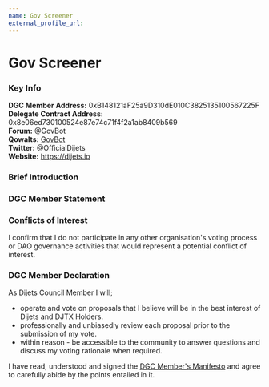 ```yaml
---
name: Gov Screener
external_profile_url:
---
```


# Gov Screener

### Key Info

**DGC Member Address:** 0xB148121aF25a9D310dE010C3825135100567225F  
**Delegate Contract Address:** 0x8e06ed730100524e87e74c71f4f2a1ab8409b569  
**Forum:** @GovBot  
**Qowalts:** [GovBot](https://redirect.dijets.io/#/#govbot:dijets.org)  
**Twitter:** @OfficialDijets  
**Website:** https://dijets.io  

### Brief Introduction


### DGC Member Statement


### Conflicts of Interest

I confirm that I do not participate in any other organisation's voting process or DAO governance activities that would represent a potential conflict of interest.

### DGC Member Declaration

As Dijets Council Member I will;

 - operate and vote on proposals that I believe will be in the best interest of Dijets and DJTX Holders.
 - professionally and unbiasedly review each proposal prior to the submission of my vote.
 - within reason - be accessible to the community to answer questions and discuss my voting rationale when required.

I have read, understood and signed the [DGC Member's Manifesto](https://dijets.io/manifesto) and agree to carefully abide by the points entailed in it.
